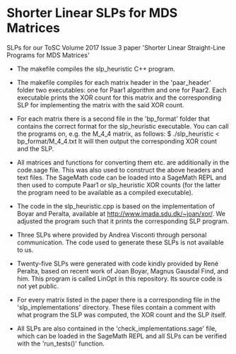 # Shorter Linear SLPs for MDS Matrices

SLPs for our ToSC Volume 2017 Issue 3 paper 'Shorter Linear Straight-Line Programs for MDS Matrices'

- The makefile compiles the slp_heuristic C++ program.
- The makefile compiles for each matrix header in the 'paar_header' folder
  two executables: one for Paar1 algorithm and one for Paar2. Each executable prints
  the XOR count for this matrix and the corresponding SLP for implementing the matrix
  with the said XOR count.
- For each matrix there is a second file in the 'bp_format' folder
  that contains the correct format for the slp_heuristic executable. You can
  call the programs on, e.g. the M_4_4 matrix, as follows:
  $ ./slp_heuristic < bp_format/M_4_4.txt
  It will then output the corresponding XOR count and the SLP.
- All matrices and functions for converting them etc. are additionally in the code.sage
  file. This was also used to construct the above headers and text files. The SageMath
  code can be loaded into a SageMath REPL and then used to compute Paar1 or slp_heuristic
  XOR counts (for the latter the program need to be available as a compiled executable).

- The code in the slp_heuristic.cpp is based on the implementation of Boyar and Peralta,
  available at http://www.imada.sdu.dk/~joan/xor/. We adjusted the program such that it
  prints the corresponding SLP program.
- Three SLPs where provided by Andrea Visconti through personal communication. The code
  used to generate these SLPs is not available to us.
- Twenty-five SLPs were generated with code kindly provided by René Peralta, based on
  recent work of Joan Boyar, Magnus Gausdal Find, and him. This program is called LinOpt
  in this repository. Its source code is not yet public.

- For every matrix listed in the paper there is a corresponding file in the
  'slp_implementations' directory. These files contain a comment with what program the
  SLP was computed, the XOR count and the SLP itself.
- All SLPs are also contained in the 'check_implementations.sage' file, which can be
  loaded in the SageMath REPL and all SLPs can be verified with the 'run_tests()'
  function.
